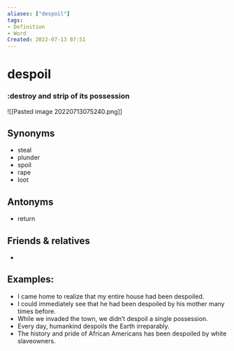 ```yaml
---
aliases: ["despoil"]
tags:
- Definition 
- Word
Created: 2022-07-13 07:51  
---
```

# despoil
### :destroy and strip of its possession

![[Pasted image 20220713075240.png]]

## Synonyms 
- steal 
- plunder 
- spoil 
- rape 
- loot 

## Antonyms 
- return 

## Friends & relatives
- 

## Examples: 
- I came home to realize that my entire house had been despoiled. 
- I could immediately see that he had been despoiled by his mother many times before. 
- While we invaded the town, we didn’t despoil a single possession. 
- Every day, humankind despoils the Earth irreparably. 
- The history and pride of African Americans has been despoiled by white slaveowners.